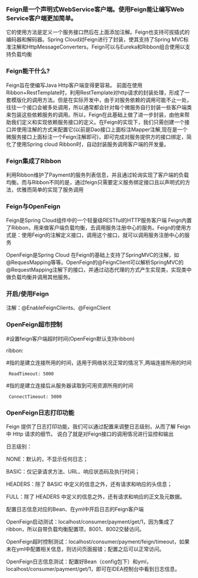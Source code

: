 ### Feign是一个声明式WebService客户端。使用Feign能让编写Web Service客户端更加简单。

它的使用方法是定义一个服务接口然后在上面添加注解。Feign也支持可拔插式的编码器和解码器。Spring Cloud对Feign进行了封装，使其支持了Spring MVC标准注解和HttpMessageConverters。Feign可以与Eureka和Ribbon组合使用以支持负载均衡

### Feign能干什么?
Feign旨在使编写Java Http客户端变得更容易。
前面在使用Ribbon+RestTemplate时，利用RestTemplate对http请求的封装处理，形成了一套模版化的调用方法。但是在实际开发中，由于对服务依赖的调用可能不止一处，往往一个接口会被多处调用，所以通常都会针对每个微服务自行封装一些客户端类来包装这些依赖服务的调用。所以，Feign在此基础上做了进一步封装，由他来帮助我们定义和实现依赖服务接口的定义。在Feign的实现下，我们只需创建一个接口并使用注解的方式来配置它(以前是Dao接口上面标注Mapper注解,现在是一个微服务接口上面标注一个Feign注解即可)，即可完成对服务提供方的接口绑定，简化了使用Spring cloud Ribbon时，自动封装服务调用客户端的开发量。
 
### Feign集成了Ribbon
利用Ribbon维护了Payment的服务列表信息，并且通过轮询实现了客户端的负载均衡。而与Ribbon不同的是，通过feign只需要定义服务绑定接口且以声明式的方法，优雅而简单的实现了服务调用

### Feign与OpenFeign
Feign是Spring Cloud组件中的一个轻量级RESTful的HTTP服务客户端
Feign内置了Ribbon，用来做客户端负载均衡，去调用服务注册中心的服务。Feign的使用方式是：使用Feign的注解定义接口，调用这个接口，就可以调用服务注册中心的服务	

OpenFeign是Spring Cloud 在Feign的基础上支持了SpringMVC的注解，如@RequesMapping等等。OpenFeign的@FeignClient可以解析SpringMVC的@RequestMapping注解下的接口，并通过动态代理的方式产生实现类，实现类中做负载均衡并调用其他服务。

### 开启/使用Feign
注解：@EnableFeignClients、@FeignClient

### OpenFeign超市控制
#设置feign客户端超时时间(OpenFeign默认支持ribbon)

   ribbon:

#指的是建立连接所用的时间，适用于网络状况正常的情况下,两端连接所用的时间

     ReadTimeout: 5000
  
#指的是建立连接后从服务器读取到可用资源所用的时间

     ConnectTimeout: 5000
     
### OpenFeign日志打印功能
Feign 提供了日志打印功能，我们可以通过配置来调整日志级别，从而了解 Feign 中 Http 请求的细节。
说白了就是对Feign接口的调用情况进行监控和输出

日志级别：

NONE：默认的，不显示任何日志；
 
BASIC：仅记录请求方法、URL、响应状态码及执行时间；
 
HEADERS：除了 BASIC 中定义的信息之外，还有请求和响应的头信息；
 
FULL：除了 HEADERS 中定义的信息之外，还有请求和响应的正文及元数据。

配置日志信息对应的Bean、在yml中开启日志的Feign客户端


OpenFeign启动测试：localhost/consumer/payment/get/1，因为集成了ribbon，所以自带负载均衡配置项，8001、8002交替访问。

OpenFeign超时控制测试：localhost/consumer/payment/feign/timeout，如果未在yml中配置相关信息，则访问页面报错；配置之后可以正常访问。

OpenFeign日志信息测试：配置好Bean（config包下）和yml，localhost/consumer/payment/get/1，即可在IDEA控制台中看到日志信息。
